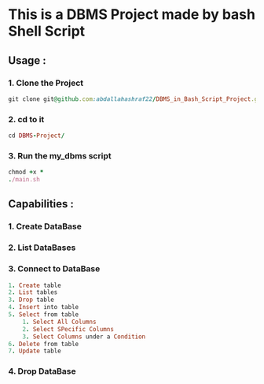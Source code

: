 # **This is a DBMS Project made by bash Shell Script**



## **Usage :**
### 1. Clone the Project
```ruby
git clone git@github.com:abdallahashraf22/DBMS_in_Bash_Script_Project.git`
```
### 2. cd to it
```ruby
cd DBMS-Project/
```
### 3. Run the my_dbms script
```ruby
chmod +x *
./main.sh
```


## **Capabilities :**



### 1. Create DataBase 
### 2. List DataBases 
### 3. Connect to DataBase 
```ruby
1. Create table
2. List tables
3. Drop table
4. Insert into table
5. Select from table
    1. Select All Columns
    2. Select SPecific Columns
    3. Select Columns under a Condition
6. Delete from table
7. Update table
```
### 4. Drop DataBase





    

